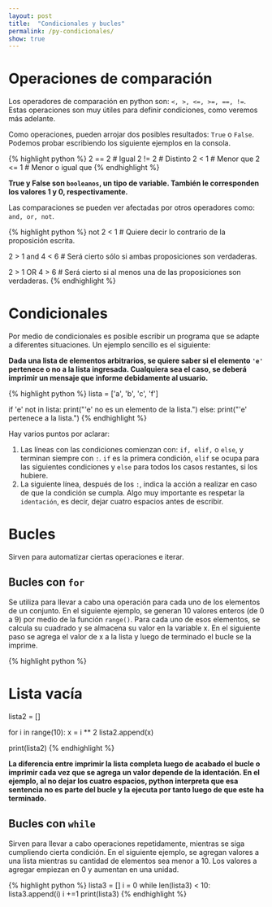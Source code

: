 ```yaml
---
layout: post
title:  "Condicionales y bucles"
permalink: /py-condicionales/
show: true
---
```

<script type="text/javascript" async
  src="https://cdn.mathjax.org/mathjax/latest/MathJax.js?config=TeX-MML-AM_CHTML">
</script>

# Operaciones de comparación
Los operadores de comparación en python son: `<, >, <=, >=, ==, !=`. Estas operaciones son muy útiles para definir condiciones, como veremos más adelante.

Como operaciones, pueden arrojar dos posibles resultados: `True` o `False`. Podemos probar escribiendo los siguiente ejemplos en la consola.

{% highlight python %}
  2 == 2 # Igual
  2 != 2 # Distinto
  2 < 1 # Menor que
  2 <= 1 # Menor o igual que
{% endhighlight %}

**True y False son `booleanos`, un tipo de variable. También le corresponden los valores 1 y 0, respectivamente.**

Las comparaciones se pueden ver afectadas por otros operadores como: `and, or, not`.

{% highlight python %}
  not 2 < 1 # Quiere decir lo contrario de la proposición escrita.

  2 > 1 and 4 < 6 # Será cierto sólo si ambas proposiciones son verdaderas.

  2 > 1 OR 4 > 6 # Será cierto si al menos una de las proposiciones son verdaderas.
{% endhighlight %}

# Condicionales
Por medio de condicionales es posible escribir un programa que se adapte a diferentes situaciones. Un ejemplo sencillo es el siguiente:

**Dada una lista de elementos arbitrarios, se quiere saber si el elemento `'e'` pertenece o no a la lista ingresada. Cualquiera sea el caso, se deberá imprimir un mensaje que informe debidamente al usuario.**

{% highlight python %}
lista = ['a', 'b', 'c', 'f']

if 'e' not in lista:
  print("'e' no es un elemento de la lista.")
else:
  print("'e' pertenece a la lista.")
{% endhighlight %}

Hay varios puntos por aclarar:
1. Las líneas con las condiciones comienzan con: `if, elif,` o `else`, y terminan siempre con `:`. `if` es la primera condición, `elif` se ocupa para las siguientes condiciones y `else` para todos los casos restantes, si los hubiere.
2. La siguiente línea, después de los `:`, indica la acción a realizar en caso de que la condición se cumpla. Algo muy importante es respetar la `identación`, es decir, dejar cuatro espacios antes de escribir.

# Bucles
Sirven para automatizar ciertas operaciones e iterar. 
## Bucles con `for`

Se utiliza para llevar a cabo una operación para cada uno de los elementos de un conjunto. En el siguiente ejemplo, se generan 10 valores enteros (de 0 a 9) por medio de la función `range()`. Para cada uno de esos elementos, se calcula su cuadrado y se almacena su valor en la variable x. En el siguiente paso se agrega el valor de x a la lista y luego de terminado el bucle se la imprime.

{% highlight python %}
  # Lista vacía
  lista2 = []

  for i in range(10):
    x = i ** 2
    lista2.append(x)

  print(lista2)
{% endhighlight %}

**La diferencia entre imprimir la lista completa luego de acabado el bucle o imprimir cada vez que se agrega un valor depende de la identación. En el ejemplo, al no dejar los cuatro espacios, python interpreta que esa sentencia no es parte del bucle y la ejecuta por tanto luego de que este ha terminado.**

## Bucles con `while`

Sirven para llevar a cabo operaciones repetidamente, mientras se siga cumpliendo cierta condición. En el siguiente ejemplo, se agregan valores a una lista mientras su cantidad de elementos sea menor a 10. Los valores a agregar empiezan en 0 y aumentan en una unidad.

{% highlight python %}
lista3 = []
i = 0
while len(lista3) < 10:
    lista3.append(i)
    i +=1
print(lista3)
{% endhighlight %}
